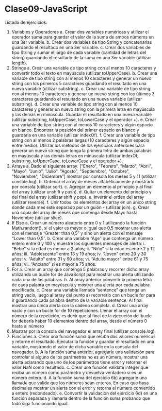 # Clase09-JavaScript

Listado de ejercicios:
1. Variables y Operadores
a. Crear dos variables numéricas y utilizar el operador suma para guardar el valor
de la suma de ambos números en una 3er variable.
b. Crear dos variables de tipo String y concatenarlas guardando el resultado en una
3er variable.
c. Crear dos variables de tipo String y sumar el largo de cada variable (cantidad de
letras del string) guardando el resultado de la suma en una 3er variable (utilizar
length).
2. Strings
a. Crear una variable de tipo string con al menos 10 caracteres y convertir todo el
texto en mayúscula (utilizar toUpperCase).
b. Crear una variable de tipo string con al menos 10 caracteres y generar un nuevo
string con los primeros 5 caracteres guardando el resultado en una nueva
variable (utilizar substring).
c. Crear una variable de tipo string con al menos 10 caracteres y generar un nuevo
string con los últimos 3 caracteres guardando el resultado en una nueva variable
(utilizar substring).
d. Crear una variable de tipo string con al menos 10 caracteres y generar un nuevo
string con la primera letra en mayúscula y las demás en minúscula. Guardar el
resultado en una nueva variable (utilizar substring, toUpperCase, toLowerCase y
el operador +).
e. Crear una variable de tipo string con al menos 10 caracteres y algún espacio en
blanco. Encontrar la posición del primer espacio en blanco y guardarla en una
variable (utilizar indexOf).
f. Crear una variable de tipo string con al menos 2 palabras largas (10 caracteres y
algún espacio entre medio). Utilizar los métodos de los ejercicios anteriores para
generar un nuevo string que tenga la primera letra de ambas palabras en
mayúscula y las demás letras en minúscula (utilizar indexOf, substring,
toUpperCase, toLowerCase y el operador +).
3. Arrays
a. Dado el siguiente array: ["Enero", "Febrero", "Marzo", "Abril", "Mayo", "Junio",
"Julio", "Agosto", "Septiembre", "Octubre", "Noviembre", "Diciembre"] mostrar por
consola los meses 5 y 11 (utilizar console.log).
b. Ordenar el array de meses alfabéticamente y mostrarlo por consola (utilizar sort).
c. Agregar un elemento al principio y al final del array (utilizar unshift y push).
d. Quitar un elemento del principio y del final del array (utilizar shift y pop).
e. Invertir el orden del array (utilizar reverse).
f. Unir todos los elementos del array en un único string donde cada mes este
separado por un guión - (utilizar join).
g. Crear una copia del array de meses que contenga desde Mayo hasta Noviembre
(utilizar slice).
4. If Else
a. Crear un número aleatorio entre 0 y 1 utilizando la función Math.random(), si el
valor es mayor o igual que 0,5 mostrar una alerta con el mensaje “Greater than
0,5” y sino un alerta con el mensaje “Lower than 0,5”.
b. Crear una variable “Age” que contenga un número entero entre 0 y 100 y
muestre los siguientes mensajes de alerta:
i. “Bebe” si la edad es menor a 2 años;
ii. “Niño” si la edad es entre 2 y 12 años;
iii. “Adolescente” entre 13 y 19 años;
iv. “Joven” entre 20 y 30 años;
v. “Adulto” entre 31 y 60 años;
vi. “Adulto mayor” entre 61 y 75 años;
vii. “Anciano” si es mayor a 75 años.
5. For
a. Crear un array que contenga 5 palabras y recorrer dicho array utilizando un
bucle for de JavaScript para mostrar una alerta utilizando cada una de las
palabras.
b. Al array anterior convertir la primera letra de cada palabra en mayúscula y
mostrar una alerta por cada palabra modificada.
c. Crear una variable llamada “sentence” que tenga un string vacío, luego al array
del punto a) recorrerlo con un bucle for para ir guardando cada palabra dentro de
la variable sentence. Al final mostrar una única alerta con la cadena completa.
d. Crear una array vacío y con un bucle for de 10 repeticiones. Llenar el array con
el número de la repetición, es decir que al final de la ejecución del bucle for
debería haber 10 elementos dentro del array, desde el número 0 hasta al número
9. Mostrar por la consola del navegador el array final (utilizar console.log).
6. Funciones
a. Crear una función suma que reciba dos valores numéricos y retorne el resultado.
Ejecutar la función y guardar el resultado en una variable, mostrando el valor de
dicha variable en la consola del navegador.
b. A la función suma anterior, agregarle una validación para controlar si alguno de
los parámetros no es un número, mostrar una alerta aclarando que uno de los
parámetros tiene error y retornar el valor NaN como resultado.
c. Crear una función validate integer que reciba un número como parámetro y
devuelva verdadero si es un número entero.
d. A la función suma del ejercicio 6b) agregarle una llamada que valide que los
números sean enteros. En caso que haya decimales mostrar un alerta con el
error y retorna el número convertido a entero (redondeado).
e. Convertir la validación del ejercicio 6d) en una función separada y llamarla
dentro de la función suma probando que todo siga funcionando igual.
